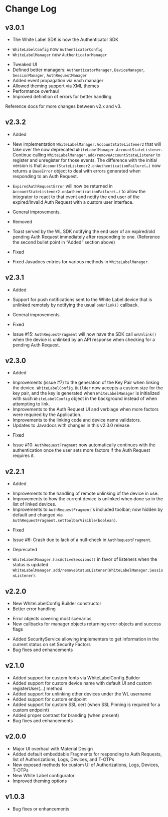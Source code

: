 Change Log
==========

v3.0.1
------

* The White Label SDK is now the Authenticator SDK
 - `WhiteLabelConfig` now `AuthenticatorConfig`
 - `WhiteLabelManager` now `AuthenticatorManager`
* Tweaked UI
* Defined better managers: `AuthenticatorManager`, `DeviceManager`, `SessionManager`, `AuthRequestManager`
* Added event propagation via each manager
* Allowed theming support via XML themes
* Performance overhaul
* Improved definition of errors for better handling

Reference docs for more changes between v2.x and v3.

v2.3.2
------
* Added
 * New implementation `WhiteLabelManager.AccountStateListener2` that will take over the now deprecated `WhiteLabelManager.AccountStateListener`. Continue calling `WhiteLabelManager.add/removeAccountStateListener` to register and unregister for those events. The difference with the initial version is that `AccountStateListener2.onAuthenticationFailure(…)` now returns a `BaseError` object to deal with errors generated when responding to an Auth Request.
 * `ExpiredAuthRequestError` will now be returned in `AccountStateListener2.onAuthenticationFailure(…)` to allow the integrator to react to that event and notify the end user of the expired/invalid Auth Request with a custom user interface.
 * General improvements.

* Removed
 * Toast served by the WL SDK notifying the end user of an expired/old pending Auth Request immediately after responding to one. (Reference the second bullet point in “Added” section above)

* Fixed
 * Fixed Javadocs entries for various methods in `WhiteLabelManager`.

v2.3.1
------
* Added
 * Support for push notifications sent to the White Label device that is unlinked remotely by notifying the usual `onUnlink()` callback.
 * General improvements.

* Fixed
 * Issue #15: `AuthRequestFragment` will now have the SDK call `onUnlink()` when the device is unlinked by an API response when checking for a pending Auth Request.

v2.3.0
------

* Added
 - Improvements (issue #7) to the generation of the Key Pair when linking the device. `WhiteLabelConfig.Builder` now accepts a custom size for the key pair, and the key is generated when `WhiteLabelManager` is initialized with such `WhiteLabelConfig` object in the background instead of when attempting to link.
 - Improvements to the Auth Request UI and verbiage when more factors were required by the Application.
 - Improvements to the linking code and device name validators.
 - Updates to Javadocs with changes in this v2.3.0 release.

* Fixed
 - Issue #10: `AuthRequestFragment` now automatically continues with the authentication once the user sets more factors if the Auth Request requires it.

v2.2.1
------

* Added
 - Improvements to the handling of remote unlinking of the device in use.
 - Improvements to how the current device is unlinked when done so in the list of linked devices.
 - Improvements to `AuthRequestFragment`'s included toolbar; now hidden by default and changed via `AuthRequestFragment.setToolbarVisible(boolean)`.

* Fixed
 - Issue #6: Crash due to lack of a null-check in `AuthRequestFragment`.

* Deprecated
 - `WhiteLabelManager.hasActiveSessions()` in favor of listeners when the status is updated `WhiteLabelManager.add/removeStatusListener(WhiteLabelManager.SessionListener)`.

v2.2.0
------

* New WhiteLabelConfig.Builder constructor
* Better error handling
 - Error objects covering most scenarios
 - New callbacks for manager objects returning error objects and success flags
* Added SecurityService allowing implementers to get information in the current status on set Security Factors
* Bug fixes and enhancements

v2.1.0
------

* Added support for custom fonts via WhiteLabelConfig.Builder
* Added support for custom device name with default UI and custom registerUser(...) method
* Added support for unlinking other devices under the WL username
* Added support for custom endpoint
* Added support for custom SSL cert (when SSL Pinning is required for a custom endpoint)
* Added proper contrast for branding (when present)
* Bug fixes and enhancements

v2.0.0
------

* Major UI overhaul with Material Design
* Added default embeddable Fragments for responding to Auth Requests, list of Authorizations, Logs, Devices, and T-OTPs
* New exposed methods for custom UI of Authorizations, Logs, Devices, T-OTPs
* New White Label configurator
* Improved theming options

v1.0.3
------

* Bug fixes or enhancements
